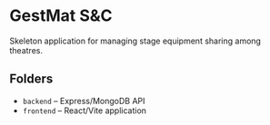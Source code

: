 # GestMat S&C

Skeleton application for managing stage equipment sharing among theatres.

## Folders

- `backend` – Express/MongoDB API
- `frontend` – React/Vite application
